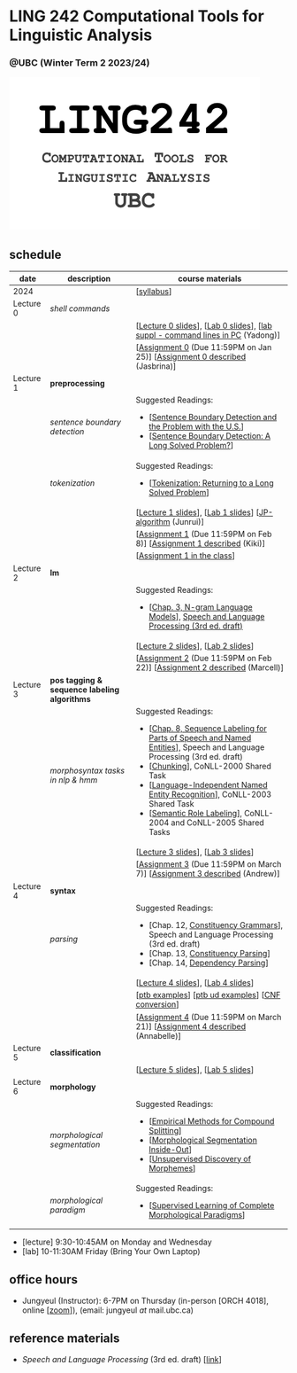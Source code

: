 # LING 242 Computational Tools for Linguistic Analysis 
### @UBC (Winter Term 2 2023/24)

![](https://raw.githubusercontent.com/jungyeul/computational-tools-for-linguistic-analysis-ubc/main/labs/LING242.png)


## schedule
| date |	description	 |course materials |
| ------------ | ------------ | ------------  |
| 2024 |  | [[syllabus](https://www.overleaf.com/read/twjqrgnvwzdq)] |
| Lecture 0 | *shell commands*  |  |
|  |   | [[Lecture 0 slides](https://www.overleaf.com/read/fqqrwxqkjmtb)], [[Lab 0 slides](https://www.overleaf.com/read/djddcbxmfqhj)], [[lab suppl - command lines in PC](https://docs.google.com/presentation/d/1KZxnS9p1-nAVYxKCkWT7EsyqbdiLRWvfjATUBZaAPcg/edit?usp=sharing) (Yadong)] |
|  |  |  [[Assignment 0](https://github.com/jungyeul/computational-tools-for-linguistic-analysis-ubc/blob/main/labs/lab0/lab0.ipynb) (Due 11:59PM on Jan 25)] [[Assignment 0 described](https://github.com/jungyeul/computational-tools-for-linguistic-analysis-ubc/blob/main/labs/lab0/lab0_description.ipynb) (Jasbrina)] |
| Lecture 1 | **preprocessing**  |  |
|   | *sentence boundary detection*   |   Suggested Readings:  <ul><li>[[Sentence Boundary Detection and the Problem with the U.S.](http://aclweb.org/anthology/N/N09/N09-2061.pdf)]</li><li>[[Sentence Boundary Detection: A Long Solved Problem?](http://aclweb.org/anthology/C/C12/C12-2096.pdf)]</li></ul> |
|  |  *tokenization*  |  Suggested Readings:  <ul><li>[[Tokenization: Returning to a Long Solved Problem](http://aclweb.org/anthology/P/P12/P12-2074.pdf)]</li></ul>  |
|  |   | [[Lecture 1 slides](https://www.overleaf.com/read/scpjfcgjvqyt)], [[Lab 1 slides](https://www.overleaf.com/read/nfnzdfpcvnqq)] [[JP-algorithm](./labs/lab1/jp/jp-algorithm-ling242.ipynb) (Junrui)]  |
|  |  |  [[Assignment 1](./labs/lab1/lab1.ipynb) (Due 11:59PM on Feb 8)] [[Assignment 1 described](./labs/lab1/lab1_description.ipynb) (Kiki)] |
|  |  |  [[Assignment 1 in the class](https://colab.research.google.com/drive/19gdnQ1K6O2aVYX3adWLfXZJ5_AO5jrPH?usp=sharing)] |
| Lecture 2  | **lm**  |  |
|   |   | Suggested Readings:  <ul><li>[[Chap. 3, N-gram Language Models](https://web.stanford.edu/~jurafsky/slp3/3.pdf)], [Speech and Language Processing (3rd ed. draft)](https://web.stanford.edu/~jurafsky/slp3/)</li></ul>  |
|  |   | [[Lecture 2 slides](https://www.overleaf.com/read/fwxbpssbqkkm)], [[Lab 2 slides](https://www.overleaf.com/read/zkqkxkvjdrrb)]  |
|  |  |  [[Assignment 2](./labs/lab2/lab2.ipynb) (Due 11:59PM on Feb 22)] [[Assignment 2 described](./labs/lab2/lab2_description.ipynb) (Marcell)] |
| Lecture 3 | **pos tagging & sequence labeling algorithms**  | |
|  | *morphosyntax tasks in nlp & hmm* |  Suggested Readings:  <ul><li>[[Chap. 8, Sequence Labeling for Parts of Speech and Named Entities](https://web.stanford.edu/~jurafsky/slp3/8.pdf)], Speech and Language Processing (3rd ed. draft)</li>  <li>[[Chunking](https://www.clips.uantwerpen.be/conll2000/chunking/)], CoNLL-2000 Shared Task</li> <li>[[Language-Independent Named Entity Recognition](https://www.clips.uantwerpen.be/conll2003/ner/)], CoNLL-2003 Shared Task</li><li>[[Semantic Role Labeling](http://www.lsi.upc.edu/~srlconll/)], CoNLL-2004 and CoNLL-2005 Shared Tasks</li> </ul>  |
|  |   | [[Lecture 3 slides](https://www.overleaf.com/read/hxwyvymgyxsy)], [[Lab 3 slides](https://www.overleaf.com/read/drrppbcnfdhy)] |
|  |   | [[Assignment 3](./labs/lab3/lab3.ipynb) (Due 11:59PM on March 7)] [[Assignment 3 described](./labs/lab3/lab3_description.ipynb) (Andrew)] |
| Lecture 4 | **syntax**  | |
|  | *parsing* |  Suggested Readings:  <ul><li>[Chap. 12, [Constituency Grammars](https://web.stanford.edu/~jurafsky/slp3/12.pdf)], Speech and Language Processing (3rd ed. draft)</li>   <li>[Chap. 13, [Constituency Parsing](https://web.stanford.edu/~jurafsky/slp3/13.pdf)]</li>   <li>[Chap. 14, [Dependency Parsing](https://web.stanford.edu/~jurafsky/slp3/14.pdf)]</li> </ul>  |
|  |   | [[Lecture 4 slides](https://www.overleaf.com/read/qbymzwsmjrxf)], [[Lab 4 slides](https://www.overleaf.com/read/vcxhmpjgnwzf)] |
||| [[ptb examples](./labs/lab4/ptb-examples.ipynb)] [[ptb ud examples](./labs/UD.pdf)] [[CNF conversion](./labs/lab4/ling242_syntax.ipynb)] |
||| [[Assignment 4](./labs/lab4/lab4.ipynb) (Due 11:59PM on March 21)] [[Assignment 4 described](./labs/lab4/lab4_description.ipynb) (Annabelle)]  |
| Lecture 5 | **classification**  | |
|  |  | [[Lecture 5 slides](https://www.overleaf.com/read/mmxnxpbkrgmh)], [[Lab 5 slides](https://www.overleaf.com/read/qtfbvxhdqvnv)] |
| Lecture 6 | **morphology**  | |
|  | *morphological segmentation*  | Suggested Readings:  <ul><li>[[Empirical Methods for Compound Splitting](http://www.aclweb.org/anthology/E03-1076)]</li> <li>[[Morphological Segmentation Inside-Out](https://www.aclweb.org/anthology/D16-1256/)]</li><li>[[Unsupervised Discovery of Morphemes](http://aclweb.org/anthology/W02-0603)]</li></ul>  |
|  | *morphological paradigm* | Suggested Readings:  <ul><li>[[Supervised Learning of Complete Morphological Paradigms](https://www.aclweb.org/anthology/N13-1138)]</li></ul>  |





- [lecture] 9:30-10:45AM on Monday and Wednesday 
- [lab] 10-11:30AM Friday (Bring Your Own Laptop)


## office hours
* Jungyeul (Instructor): 6-7PM on Thursday (in-person [ORCH 4018], online [[zoom](https://ubc.zoom.us/j/4232149833?pwd=NDRpUFR4VjVWM2Qyd2sweGpNaFBadz09)]), (email: jungyeul _at_ mail.ubc.ca)

## reference materials
* _Speech and Language Processing_ (3rd ed. draft) [[link](https://web.stanford.edu/~jurafsky/slp3/)]
